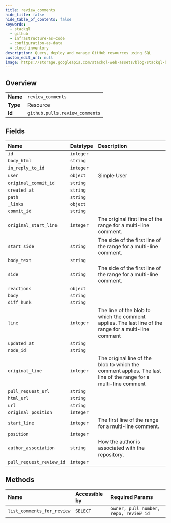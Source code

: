 ```yaml
---
title: review_comments
hide_title: false
hide_table_of_contents: false
keywords:
  - stackql
  - github
  - infrastructure-as-code
  - configuration-as-data
  - cloud inventory
description: Query, deploy and manage GitHub resources using SQL
custom_edit_url: null
image: https://storage.googleapis.com/stackql-web-assets/blog/stackql-blog-post-featured-image.png
---
```

  
    

## Overview
<table><tbody>
<tr><td><b>Name</b></td><td><code>review_comments</code></td></tr>
<tr><td><b>Type</b></td><td>Resource</td></tr>
<tr><td><b>Id</b></td><td><code>github.pulls.review_comments</code></td></tr>
</tbody></table>

## Fields
| Name | Datatype | Description |
|:-----|:---------|:------------|
| `id` | `integer` |  |
| `body_html` | `string` |  |
| `in_reply_to_id` | `integer` |  |
| `user` | `object` | Simple User |
| `original_commit_id` | `string` |  |
| `created_at` | `string` |  |
| `path` | `string` |  |
| `_links` | `object` |  |
| `commit_id` | `string` |  |
| `original_start_line` | `integer` | The original first line of the range for a multi-line comment. |
| `start_side` | `string` | The side of the first line of the range for a multi-line comment. |
| `body_text` | `string` |  |
| `side` | `string` | The side of the first line of the range for a multi-line comment. |
| `reactions` | `object` |  |
| `body` | `string` |  |
| `diff_hunk` | `string` |  |
| `line` | `integer` | The line of the blob to which the comment applies. The last line of the range for a multi-line comment |
| `updated_at` | `string` |  |
| `node_id` | `string` |  |
| `original_line` | `integer` | The original line of the blob to which the comment applies. The last line of the range for a multi-line comment |
| `pull_request_url` | `string` |  |
| `html_url` | `string` |  |
| `url` | `string` |  |
| `original_position` | `integer` |  |
| `start_line` | `integer` | The first line of the range for a multi-line comment. |
| `position` | `integer` |  |
| `author_association` | `string` | How the author is associated with the repository. |
| `pull_request_review_id` | `integer` |  |
## Methods
| Name | Accessible by | Required Params |
|:-----|:--------------|:----------------|
| `list_comments_for_review` | `SELECT` | `owner, pull_number, repo, review_id` |
